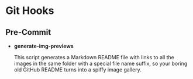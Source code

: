# Git Hooks

## Pre-Commit

- **generate-img-previews**

    This script generates a Markdown README file with links to all the images in the same folder with a special file name suffix, so your boring old GitHub README turns into a spiffy image gallery.